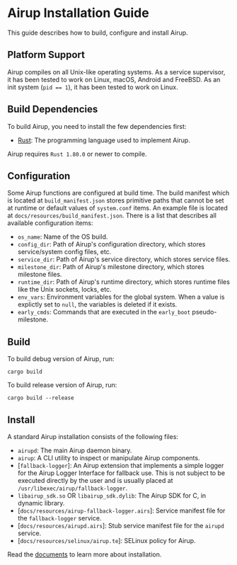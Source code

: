 # Airup Installation Guide
This guide describes how to build, configure and install Airup.

## Platform Support
Airup compiles on all Unix-like operating systems. As a service supervisor, it has been tested to work on Linux, macOS,
Android and FreeBSD. As an init system \(`pid == 1`\), it has been tested to work on Linux.

## Build Dependencies
To build Airup, you need to install the few dependencies first:
 - [Rust](https://rust-lang.org): The programming language used to implement Airup.

Airup requires `Rust 1.80.0` or newer to compile.

## Configuration
Some Airup functions are configured at build time. The build manifest which is located at `build_manifest.json` stores primitive
paths that cannot be set at runtime or default values of `system.conf` items. An example file is located
at `docs/resources/build_manifest.json`. There is a list that describes all available configuration items:
 - `os_name`: Name of the OS build.
 - `config_dir`: Path of Airup's configuration directory, which stores service/system config files, etc.
 - `service_dir`: Path of Airup's service directory, which stores service files.
 - `milestone_dir`: Path of Airup's milestone directory, which stores milestone files.
 - `runtime_dir`: Path of Airup's runtime directory, which stores runtime files like the Unix sockets, locks, etc.
 - `env_vars`: Environment variables for the global system. When a value is explictly set to `null`, the variables is deleted if
 it exists.
 - `early_cmds`: Commands that are executed in the `early_boot` pseudo-milestone.

## Build
To build debug version of Airup, run:
```shell
cargo build
```

To build release version of Airup, run:
```shell
cargo build --release
```

## Install
A standard Airup installation consists of the following files:
 - `airupd`: The main Airup daemon binary.
 - `airup`: A CLI utility to inspect or manipulate Airup components.
 - \[`fallback-logger`\]: An Airup extension that implements a simple logger for the Airup Logger Interface for fallback use.
 This is not subject to be executed directly by the user and is usually placed at `/usr/libexec/airup/fallback-logger`.
 - `libairup_sdk.so` OR `libairup_sdk.dylib`: The Airup SDK for C, in dynamic library.
 - \[`docs/resources/airup-fallback-logger.airs`\]: Service manifest file for the `fallback-logger` service.
 - \[`docs/resources/airupd.airs`\]: Stub service manifest file for the `airupd` service.
 - \[`docs/resources/selinux/airup.te`\]: SELinux policy for Airup.

Read the [documents](docs/README.md) to learn more about installation.
